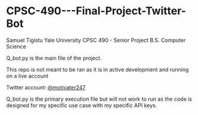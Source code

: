 # CPSC-490---Final-Project-Twitter-Bot

Samuel Tigistu
Yale University
CPSC 490 - Senior Project
B.S. Computer Science

Q_bot.py is the main file of the project. 

This repo is not meant to be ran as it is in active development and running on a live account

Twitter account: [@motivater247](https://twitter.com/motivater247)

Q_bot.py is the primary execution file but will not work to run as the code is designed for my specific use case with my specific API keys.
